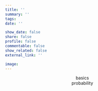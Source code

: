 ```yaml
---
title: ''
summary: ''
tags:
date: ''

show_date: false
share: false
profile: false
commentable: false
show_related: false
external_link: ''

image:
---
```


<div onclick="location.href='https://universemodeling.com/project/stats_basics/';" style="cursor:pointer; text-align: center;">
    basics
</div>

<div onclick="location.href='https://universemodeling.com/project/stats_probability/';" style="cursor:pointer; text-align: center;">
    probability
</div>
